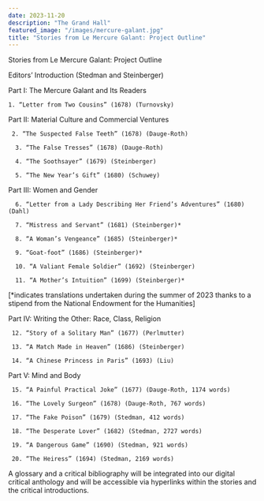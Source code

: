 ```yaml
---
date: 2023-11-20
description: "The Grand Hall"
featured_image: "/images/mercure-galant.jpg"
title: "Stories from Le Mercure Galant: Project Outline"
---
```


Stories from Le Mercure Galant: Project Outline

Editors’ Introduction (Stedman and Steinberger)

Part I: The Mercure Galant and Its Readers

    1. “Letter from Two Cousins” (1678) (Turnovsky)

Part II: Material Culture and Commercial Ventures

     2. “The Suspected False Teeth” (1678) (Dauge-Roth)
     
      3. “The False Tresses” (1678) (Dauge-Roth)
      
      4. “The Soothsayer” (1679) (Steinberger)
      
      5. “The New Year’s Gift” (1680) (Schuwey)

Part III: Women and Gender

      6. “Letter from a Lady Describing Her Friend’s Adventures” (1680) (Dahl)
      
      7. “Mistress and Servant” (1681) (Steinberger)*

      8. “A Woman’s Vengeance” (1685) (Steinberger)*

      9. “Goat-foot” (1686) (Steinberger)*

      10. “A Valiant Female Soldier” (1692) (Steinberger)

      11. “A Mother’s Intuition” (1699) (Steinberger)*

[*indicates translations undertaken during the summer of 2023 thanks to a stipend from the National Endowment for the Humanities]

Part IV: Writing the Other: Race, Class, Religion

     12. “Story of a Solitary Man” (1677) (Perlmutter)

     13. “A Match Made in Heaven” (1686) (Steinberger)

     14. “A Chinese Princess in Paris” (1693) (Liu)

Part V: Mind and Body

     15. “A Painful Practical Joke” (1677) (Dauge-Roth, 1174 words)

     16. “The Lovely Surgeon” (1678) (Dauge-Roth, 767 words) 

     17. “The Fake Poison” (1679) (Stedman, 412 words)

     18. “The Desperate Lover” (1682) (Stedman, 2727 words)

     19. “A Dangerous Game” (1690) (Stedman, 921 words)

     20. “The Heiress” (1694) (Stedman, 2169 words)
	
A glossary and a critical bibliography will be integrated into our digital critical anthology and will be accessible via hyperlinks within the stories and the critical introductions.
